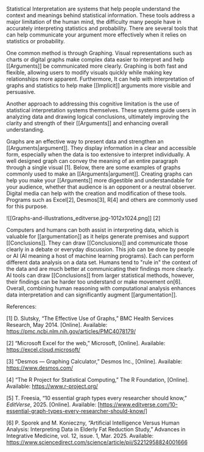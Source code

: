 
Statistical Interpretation are systems that help people understand the context and meanings behind statistical information. These tools address a major limitation of the human mind, the difficulty many people have in accurately interpreting statistics and probability.  There are several tools that can help communicate your argument more effectively when it relies on statistics or probability.

One common method is through Graphing. Visual representations such as charts or digital graphs make complex data easier to interpret and help [[Arguments]] be communicated more clearly. Graphing is both fast and flexible, allowing users to modify visuals quickly while making key relationships more apparent.  Furthermore, It can help with interpretation of graphs and statistics to help make [[Implicit]] arguments more visible and persuasive.

Another approach to addressing this cognitive limitation is the use of statistical interpretation systems themselves. These systems guide users in analyzing data and drawing logical conclusions, ultimately improving the clarity and strength of their [[Arguments]] and enhancing overall understanding.

Graphs are an effective way to present data and strengthen an [[Arguments|argument]].  They display information in a clear and accessible form, especially when the data is too extensive to interpret individually. A well designed graph can convey the meaning of an entire paragraph through a single visual [1].  Below, there are some examples of graphs commonly used to make an [[Arguments|argument]]. Creating graphs can help you make your [[Arguments]] more digestible and understandable for your audience, whether that audience is an opponent or a neutral observer. Digital media can help with the creation and modification of these tools. Programs such as Excel[2], Desmos[3], R[4] and others are commonly used for this purpose. 

![[Graphs-and-illustrations_editverse.jpg-1012x1024.png]]
[2]

Computers and humans can both assist in interpreting data, which is valuable for [[argumentation]] as it helps generate premises and support [[Conclusions]]. They can draw [[Conclusions]] and communicate those clearly in a debate or everyday discussion.  This job can be done by people or AI (AI meaning a host of machine learning programs). Each can perform different data analysis on a data set. Humans tend to "rule in" the context of the data and are much better at communicating their findings more clearly. AI tools can draw [[Conclusions]] from larger statistical methods, however, their findings can be harder too understand or make movement on[6]. Overall, combining human reasoning with computational analysis enhances data interpretation and can significantly augment [[argumentation]].


References:

[1] D. Slutsky, “The Effective Use of Graphs,” BMC Health Services Research, May 2014. [Online]. Available: https://pmc.ncbi.nlm.nih.gov/articles/PMC4078179/

[2] “Microsoft Excel for the web,” Microsoft, [Online]. Available: https://excel.cloud.microsoft/

[3] “Desmos — Graphing Calculator,” Desmos Inc., [Online]. Available: https://www.desmos.com/

[4] “The R Project for Statistical Computing,” The R Foundation, [Online]. Available: https://www.r-project.org/

[5] T. Freesia, “10 essential graph types every researcher should know,” _EditVerse_, 2025. [Online]. Available: [https://www.editverse.com/10-essential-graph-types-every-researcher-should-know/]

[6] P. Sporek and M. Konieczny, “Artificial Intelligence Versus Human Analysis: Interpreting Data in Elderly Fat Reduction Study,” Advances in Integrative Medicine, vol. 12, issue. 1, Mar. 2025. Available: https://www.sciencedirect.com/science/article/pii/S2212958824001666
